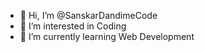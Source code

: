 - 👋 Hi, I’m @SanskarDandimeCode
- 👀 I’m interested in Coding
- 🌱 I’m currently learning Web Development
